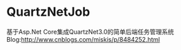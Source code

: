 # QuartzNetJob
基于Asp.Net Core集成QuartzNet3.0的简单后端任务管理系统
Blog:http://www.cnblogs.com/miskis/p/8484252.html

